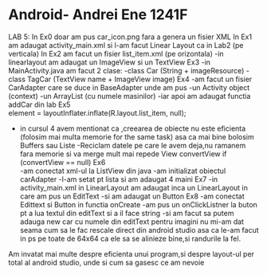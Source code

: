 # Android- Andrei Ene 1241F

LAB 5:
In Ex0 doar am pus car_icon.png fara a genera un fisier XML
In Ex1 am adaugat activity_main.xml si l-am facut Linear Layout ca in Lab2 (pe verticala)
In Ex2 am facut un fisier list_item.xml (pe orizontala)
 -in linearlayout am adaugat un ImageView si un TextView
 Ex3
  -in MainActivity.java am facut 2 clase:
    -class Car (String + imageResource)
    -class TagCar (TextView name + ImageView image)
 Ex4
  -am facut un fisier CarAdapter care se duce in BaseAdapter unde am pus
       -un Activity object (context)
       -un ArrayList (cu numele masinilor)
       -iar apoi am adaugat functia addCar din lab
Ex5       
 element = layoutInflater.inflate(R.layout.list_item, null);
 - in cursul 4 avem mentionat ca ,creearea de obiecte nu este eficienta (folosim mai multa memorie for the same task)
 asa ca mai bine bolosim Buffers sau Liste 
 -Reciclam datele pe care le avem deja,nu ramanem fara memorie si va merge mult mai repede
  View convertView
  if (convertView == null)
Ex6  
 -am conectat xml-ul la ListView din java
 -am initializat obiectul carAdapter
 -l-am setat pt lista si am adaugat 4 maini
 Ex7
 -in activity_main.xml in LinearLayout am adaugat inca un LinearLayout in care am pus un EditText
 -si am adaugat un Button
 Ex8
 -am conectat Edittext si Button in functia onCreate
 -am pus un onClickListner la buton pt a lua textul din editText si a il face string
 -si am facut sa putem adauga new car cu numele din editText
 pentru imagini nu mi-am dat seama cum sa le fac rescale direct din android studio 
 asa ca le-am facut in ps pe toate de 64x64 ca ele sa se alinieze bine,si randurile la fel.
 
 Am invatat mai multe despre eficienta unui program,si despre layout-ul per total al android studio, 
 unde si cum sa gasesc ce am nevoie

